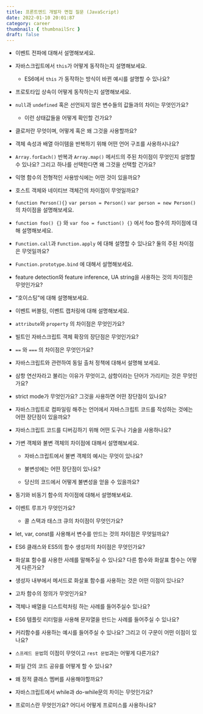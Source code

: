 ```yaml
---
title: 프론트엔드 개발자 면접 질문 (JavaScript)
date: 2022-01-10 20:01:87
category: career
thumbnail: { thumbnailSrc }
draft: false
---
```


- 이벤트 전파에 대해서 설명해보세요.

- 자바스크립트에서 `this`가 어떻게 동작하는지 설명해보세요.

  - ES6에서 `this` 가 동작하는 방식이 바뀐 예시를 설명할 수 있나요?

- 프로토타입 상속이 어떻게 동작하는지 설명해보세요.

- `null`과 `undefined` 혹은 선언되지 않은 변수들의 값들과의 차이는 무엇인가요?

  - 이런 상태값들을 어떻게 확인할 건가요?

- 클로저란 무엇이며, 어떻게 혹은 왜 그것을 사용할까요?

- 객체 속성과 배열 아이템을 반복하기 위해 어떤 언어 구조를 사용하시나요?

- `Array.forEach()` 반복과 `Array.map()` 메서드의 주된 차이점이 무엇인지 설명할 수 있나요? 그리고 하나를 선택한다면 왜 그것을 선택할 건가요?

- 익명 함수의 전형적인 사용방식에는 어떤 것이 있을까요?

- 호스트 객체와 네이티브 객체간의 차이점이 무엇일까요?

- `function Person(){}` `var person = Person()` `var person = new Person()`의 차이점을 설명해보세요.

- `function foo() {}` 와 `var foo = function() {}` 에서 foo 함수의 차이점에 대해 설명해보세요.

- `Function.call`과 `Function.apply` 에 대해 설명할 수 있나요? 둘의 주된 차이점은 무엇일까요?

- `Function.prototype.bind` 에 대해서 설명해보세요.

- feature detection와 feature inference, UA string을 사용하는 것의 차이점은 무엇인가요?

- “호이스팅”에 대해 설명해보세요.

- 이벤트 버블링, 이벤트 캡처링에 대해 설명해보세요.

- `attribute`와 `property` 의 차이점은 무엇인가요?

- 빌트인 자바스크립트 객체 확장의 장단점은 무엇인가요?

- `==` 와 `===` 의 차이점은 무엇인가요?

- 자바스크립트와 관련하여 동일 출처 정책에 대해서 설명해 보세요.

- 삼항 연산자라고 불리는 이유가 무엇이고, 삼항이라는 단어가 가리키는 것은 무엇인가요?

- strict mode가 무엇인가요? 그것을 사용하면 어떤 장단점이 있나요?

- 자바스크립트로 컴파일링 해주는 언어에서 자바스크립트 코드를 작성하는 것에는 어떤 장단점이 있을까요?

- 자바스크립트 코드를 디버깅하기 위해 어떤 도구나 기술을 사용하나요?

- 가변 객체와 불변 객체의 차이점에 대해서 설명해보세요.

  - 자바스크립트에서 불변 객체의 예시는 무엇이 있나요?

  - 불변성에는 어떤 장단점이 있나요?

  - 당신의 코드에서 어떻게 불변성을 얻을 수 있을까요?

- 동기와 비동기 함수의 차이점에 대해서 설명해보세요.

- 이벤트 루프가 무엇인가요?

  - 콜 스택과 태스크 큐의 차이점이 무엇인가요?

- let, var, const를 사용해서 변수를 만드는 것의 차이점은 무엇일까요?

- ES6 클래스와 ES5의 함수 생성자의 차이점은 무엇인가요?

- 화살표 함수를 사용한 사례를 말해주실 수 있나요? 다른 함수와 화살표 함수는 어떻게 다른가요?

- 생성자 내부에서 메서드로 화살표 함수를 사용하는 것은 어떤 이점이 있나요?

- 고차 함수의 정의가 무엇인가요?

- 객체나 배열을 디스트럭처링 하는 사례를 들어주실수 있나요?

- ES6 템플릿 리터럴을 사용해 문자열을 만드는 사례를 들어주실 수 있나요?

- 커리함수를 사용하는 예시를 들어주실 수 있나요? 그리고 이 구문이 어떤 이점이 있나요?

- `스프레드 문법`의 이점이 무엇이고 `rest 문법`과는 어떻게 다른가요?

- 파일 간의 코드 공유를 어떻게 할 수 있나요?

- 왜 정적 클래스 멤버를 사용해야할까요?

- 자바스크립트에서 while과 do-while문의 차이는 무엇인가요?

- 프로미스란 무엇인가요? 어디서 어떻게 프로미스를 사용하나요?
